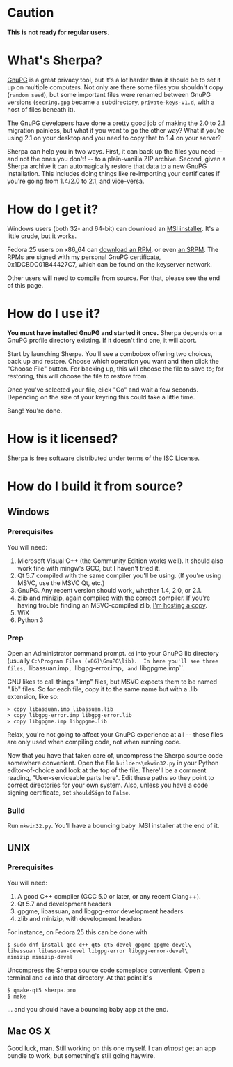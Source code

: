 # Caution
**This is not ready for regular users.**

# What's Sherpa?
[GnuPG](https://www.gnupg.org) is a great privacy tool, but
it's a lot harder than it should be to set it up on multiple
computers.  Not only are there some files you shouldn't copy
(``random_seed``), but some important files were renamed
between GnuPG versions (``secring.gpg`` became a subdirectory,
``private-keys-v1.d``, with a host of files beneath it).  

The GnuPG developers have done a
pretty good job of making the 2.0 to 2.1 migration painless,
but what if you want to go the other way?  What if you're using
2.1 on your desktop and you need to copy that to 1.4 on your
server?

Sherpa can help you in two ways.  First, it can back up the
files you need -- and not the ones you don't! -- to a
plain-vanilla ZIP archive.  Second, given a Sherpa archive it
can automagically restore that data to a new GnuPG installation.
This includes doing things like re-importing your certificates if
you're going from 1.4/2.0 to 2.1, and vice-versa.

# How do I get it?
Windows users (both 32- and 64-bit) can download an [MSI installer](https://github.com/rjhansen/sherpa/releases/download/0.3.0/sherpa-0.3.0.msi).  It's a little crude, but it works.

Fedora 25 users on x86_64 can
[download an RPM](http://sixdemonbag.org/sherpa-0.3.0-1.x86_64.rpm), or even
[an SRPM](http://sixdemonbag.org/sherpa-0.3.0-1.src.rpm).  The RPMs are
signed with my personal GnuPG certificate, 0x1DCBDC01B44427C7, which can be
found on the keyserver network.

Other users will need to compile from source.  For that, please see the end
of this page.

# How do I use it?

**You must have installed GnuPG and started it once.**  Sherpa depends on a
GnuPG profile directory existing.  If it doesn't find one, it will abort.

Start by launching Sherpa.  You'll see a combobox offering two choices, back up
and restore.  Choose which operation you want and then click the "Choose File"
button.  For backing up, this will choose the file to save to; for
restoring, this will choose the file to restore from.

Once you've selected your file, click "Go" and wait a few seconds.  Depending
on the size of your keyring this could take a little time.

Bang!  You're done.

# How is it licensed?
Sherpa is free software distributed under terms of the ISC License.

# How do I build it from source?
## Windows
### Prerequisites
You will need:

  1. Microsoft Visual C++ (the Community Edition works well).  It should
     also work fine with mingw's GCC, but I haven't tried it.
  2. Qt 5.7 compiled with the same compiler you'll be using.  (If you're
     using MSVC, use the MSVC Qt, etc.)
  3. GnuPG.  Any recent version should work, whether 1.4, 2.0, or 2.1.
  4. zlib and minizip, again compiled with the correct compiler.  If you're
     having trouble finding an MSVC-compiled zlib,
     [I'm hosting a copy](http://sixdemonbag.org/zlib-1.2.8.zip).
  5. WiX
  6. Python 3

### Prep
Open an Administrator command prompt.  ``cd`` into your GnuPG lib directory
(usually ``C:\Program Files (x86)\GnuPG\lib).  In here you'll see three
files, ``libassuan.imp``, ``libgpg-error.imp``, and ``libgpgme.imp``.

GNU likes to call things ".imp" files, but MSVC expects them to be named ".lib"
files.  So for each file, copy it to the same name but with a .lib extension,
like so:

```shell
> copy libassuan.imp libassuan.lib
> copy libgpg-error.imp libgpg-error.lib
> copy libgpgme.imp libgpgme.lib
```

Relax, you're not going to affect your GnuPG experience at all -- these files
are only used when compiling code, not when running code.

Now that you have that taken care of, uncompress the Sherpa source code
somewhere convenient.  Open the file ``builders\mkwin32.py`` in your
Python editor-of-choice and look at the top of the file.  There'll be a
comment reading, "User-serviceable parts here".  Edit these paths so they
point to correct directories for your own system.  Also, unless you have a
code signing certificate, set ``shouldSign`` to ``False``.

### Build
Run ``mkwin32.py``.  You'll have a bouncing baby .MSI installer at the end of
it.

## UNIX
### Prerequisites
You will need:

  1.  A good C++ compiler (GCC 5.0 or later, or any recent Clang++).
  2.  Qt 5.7 and development headers
  3.  gpgme, libassuan, and libgpg-error development headers
  4.  zlib and minizip, with development headers

For instance, on Fedora 25 this can be done with

```shell
$ sudo dnf install gcc-c++ qt5 qt5-devel gpgme gpgme-devel\
libassuan libassuan-devel libgpg-error libgpg-error-devel\
minizip minizip-devel
```

Uncompress the Sherpa source code someplace convenient.  Open a terminal
and ``cd`` into that directory.  At that point it's

```shell
$ qmake-qt5 sherpa.pro
$ make
```

... and you should have a bouncing baby app at the end.

## Mac OS X

Good luck, man.  Still working on this one myself.  I can *almost* get an
app bundle to work, but something's still going haywire.

